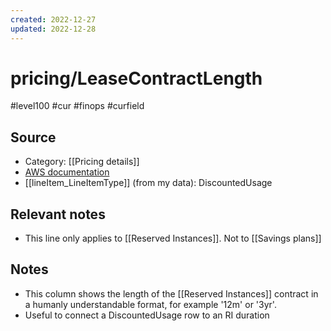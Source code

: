 ```yaml
---
created: 2022-12-27
updated: 2022-12-28
---
```

#  pricing/LeaseContractLength
#level100 #cur #finops #curfield

## Source
- Category: [[Pricing details]]
- [AWS documentation](https://docs.aws.amazon.com/cur/latest/userguide/pricing-columns.html#pr-L)
- [[lineItem_LineItemType]] (from my data): DiscountedUsage


## Relevant notes
- This line only applies to  [[Reserved Instances]]. Not to [[Savings plans]]

## Notes
- This column shows the length of the [[Reserved Instances]] contract in a humanly understandable format, for example '12m' or '3yr'.
- Useful to connect a DiscountedUsage row to an RI duration
